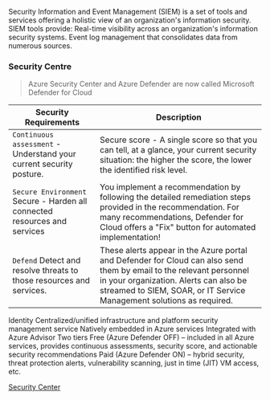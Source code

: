 Security Information and Event Management (SIEM) is a set of tools and services offering a holistic view of an organization's information security. SIEM tools provide: Real-time visibility across an organization's information security systems. Event log management that consolidates data from numerous sources.

### Security Centre 

> Azure Security Center and Azure Defender are now called Microsoft Defender for Cloud

| **Security Requirements** | Description |
| --- | --- |
| `Continuous assessment` - Understand your current security posture. |  Secure score - A single score so that you can tell, at a glance, your current security situation: the higher the score, the lower the identified risk level.|
| `Secure Environment` Secure - Harden all connected resources and services| You implement a recommendation by following the detailed remediation steps provided in the recommendation. For many recommendations, Defender for Cloud offers a "Fix" button for automated implementation!|
|`Defend` Detect and resolve threats to those resources and services. | These alerts appear in the Azure portal and Defender for Cloud can also send them by email to the relevant personnel in your organization. Alerts can also be streamed to SIEM, SOAR, or IT Service Management solutions as required.| 

Identity
Centralized/unified infrastructure and platform security management service
Natively embedded in Azure services
Integrated with Azure Advisor
Two tiers
Free (Azure Defender OFF) – included in all Azure services, provides continuous assessments, security score, and actionable security recommendations
Paid (Azure Defender ON) – hybrid security, threat protection alerts, vulnerability scanning, just in time (JIT) VM access, etc.


[Security Center ](https://www.ibm.com/in-en/topics/siem)
